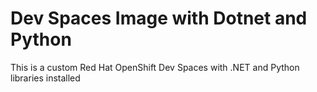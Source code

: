 # Dev Spaces Image with Dotnet and Python

This is a custom Red Hat OpenShift Dev Spaces with .NET and Python libraries installed

